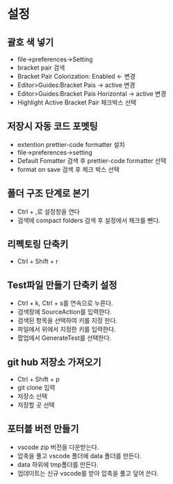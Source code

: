# 설정

## 괄호 색 넣기

- file->preferences->Setting
- bracket pair 검색
- Bracket Pair Colorization: Enabled <- 변경
- Editor>Guides:Bracket Pais -> active 변경
- Editor>Guides:Bracket Pais Horizontal -> active 변경
- Highlight Active Bracket Pair 체크박스 선택

## 저장시 자동 코드 포멧팅

- extention prettier-code formatter 설치
- file->preferences->setting
- Default Fomatter 검색 후 prettier-code formatter 선택
- format on save 검색 후 체크 박스 선택

## 폴더 구조 단계로 본기

- Ctrl + ,로 설정창을 연다
- 검색에 compact folders 검색 후 설정에서 체크를 뺀다.

## 리펙토링 단축키

- Ctrl + Shift + r

## Test파일 만들기 단축키 설정

- Ctrl + k, Ctrl + s를 연속으로 누른다.
- 검색창에 SourceAction를 입력한다.
- 검색된 항목을 선택하여 키를 지정 한다.
- 파일에서 위에서 지정한 키를 입력한다.
- 팝업에서 GenerateTest를 선택한다.

## git hub 저장소 가져오기

- Ctrl + Shift + p
- git clone 입력
- 저장소 선택
- 저장할 곳 선택

## 포터블 버전 만들기

- vscode zip 버전을 다운받는다.
- 압축을 풀고 vscode 폴더에 data 폴더를 만든다.
- data 하위에 tmp폴더를 만든다.
- 업데이트는 신규 vscode를 받아 압축을 풀고 덮어 쓴다.
